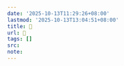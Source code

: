 ```yaml
---
date: '2025-10-13T11:29:26+08:00'
lastmod: '2025-10-13T13:04:51+08:00'
title: 󰡟
url: 󰡟
tags: []
src:
note:
---
```

